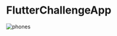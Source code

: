 # FlutterChallengeApp

![phones](https://user-images.githubusercontent.com/11546981/148257610-b5b5ce25-ed9a-456a-9db5-dd1589596f47.png)


